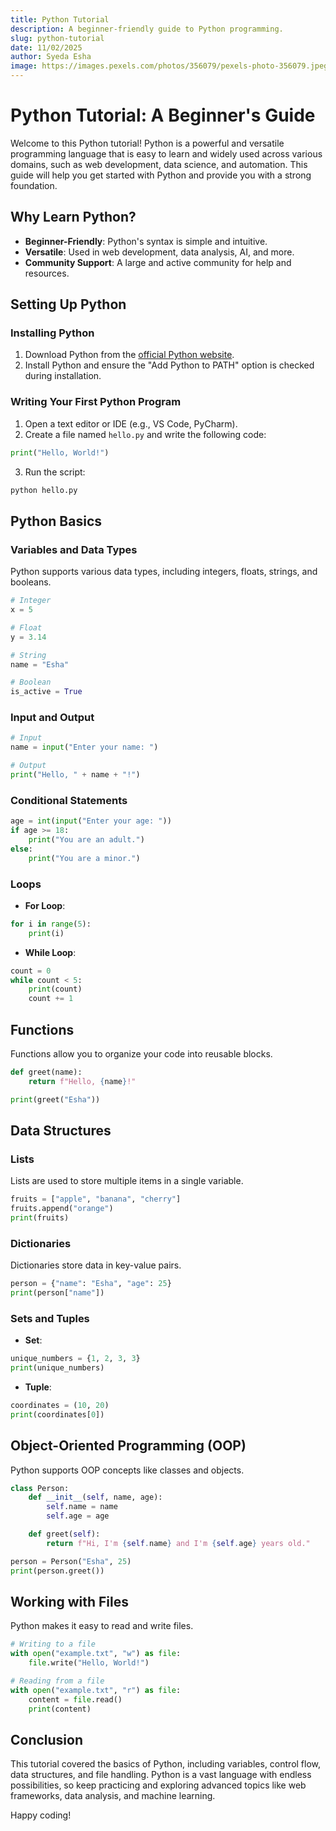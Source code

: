 ```yaml
---
title: Python Tutorial
description: A beginner-friendly guide to Python programming.
slug: python-tutorial
date: 11/02/2025
author: Syeda Esha
image: https://images.pexels.com/photos/356079/pexels-photo-356079.jpeg?auto=compress&cs=tinysrgb&w=1260&h=750&dpr=1
---
```


# Python Tutorial: A Beginner's Guide

Welcome to this Python tutorial! Python is a powerful and versatile programming language that is easy to learn and widely used across various domains, such as web development, data science, and automation. This guide will help you get started with Python and provide you with a strong foundation.

## Why Learn Python?

- **Beginner-Friendly**: Python's syntax is simple and intuitive.
- **Versatile**: Used in web development, data analysis, AI, and more.
- **Community Support**: A large and active community for help and resources.

## Setting Up Python

### Installing Python

1. Download Python from the [official Python website](https://www.python.org/).
2. Install Python and ensure the "Add Python to PATH" option is checked during installation.

### Writing Your First Python Program

1. Open a text editor or IDE (e.g., VS Code, PyCharm).
2. Create a file named `hello.py` and write the following code:

```python
print("Hello, World!")
```

3. Run the script:

```bash
python hello.py
```

## Python Basics

### Variables and Data Types

Python supports various data types, including integers, floats, strings, and booleans.

```python
# Integer
x = 5

# Float
y = 3.14

# String
name = "Esha"

# Boolean
is_active = True
```

### Input and Output

```python
# Input
name = input("Enter your name: ")

# Output
print("Hello, " + name + "!")
```

### Conditional Statements

```python
age = int(input("Enter your age: "))
if age >= 18:
    print("You are an adult.")
else:
    print("You are a minor.")
```

### Loops

- **For Loop**:

```python
for i in range(5):
    print(i)
```

- **While Loop**:

```python
count = 0
while count < 5:
    print(count)
    count += 1
```

## Functions

Functions allow you to organize your code into reusable blocks.

```python
def greet(name):
    return f"Hello, {name}!"

print(greet("Esha"))
```

## Data Structures

### Lists

Lists are used to store multiple items in a single variable.

```python
fruits = ["apple", "banana", "cherry"]
fruits.append("orange")
print(fruits)
```

### Dictionaries

Dictionaries store data in key-value pairs.

```python
person = {"name": "Esha", "age": 25}
print(person["name"])
```

### Sets and Tuples

- **Set**:

```python
unique_numbers = {1, 2, 3, 3}
print(unique_numbers)
```

- **Tuple**:

```python
coordinates = (10, 20)
print(coordinates[0])
```

## Object-Oriented Programming (OOP)

Python supports OOP concepts like classes and objects.

```python
class Person:
    def __init__(self, name, age):
        self.name = name
        self.age = age

    def greet(self):
        return f"Hi, I'm {self.name} and I'm {self.age} years old."

person = Person("Esha", 25)
print(person.greet())
```

## Working with Files

Python makes it easy to read and write files.

```python
# Writing to a file
with open("example.txt", "w") as file:
    file.write("Hello, World!")

# Reading from a file
with open("example.txt", "r") as file:
    content = file.read()
    print(content)
```

## Conclusion

This tutorial covered the basics of Python, including variables, control flow, data structures, and file handling. Python is a vast language with endless possibilities, so keep practicing and exploring advanced topics like web frameworks, data analysis, and machine learning.

Happy coding!
